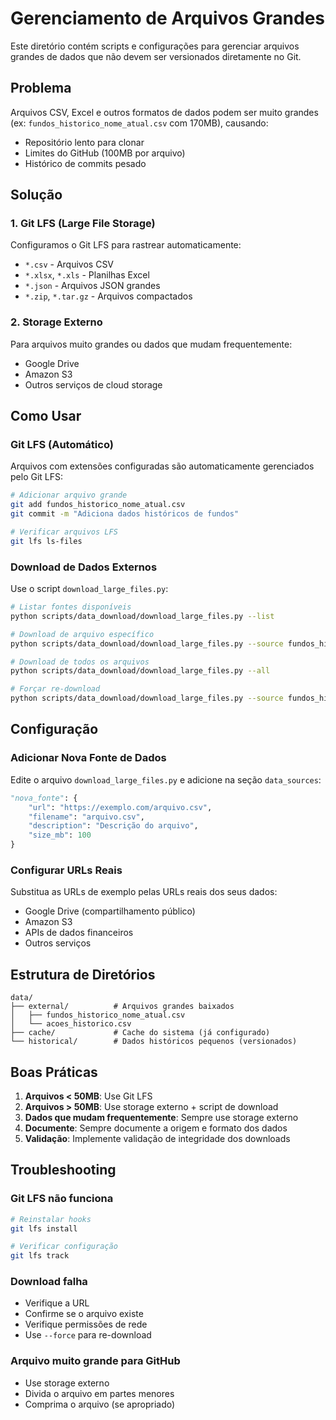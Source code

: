 # Gerenciamento de Arquivos Grandes

Este diretório contém scripts e configurações para gerenciar arquivos grandes de dados que não devem ser versionados diretamente no Git.

## Problema

Arquivos CSV, Excel e outros formatos de dados podem ser muito grandes (ex: `fundos_historico_nome_atual.csv` com 170MB), causando:
- Repositório lento para clonar
- Limites do GitHub (100MB por arquivo)
- Histórico de commits pesado

## Solução

### 1. Git LFS (Large File Storage)

Configuramos o Git LFS para rastrear automaticamente:
- `*.csv` - Arquivos CSV
- `*.xlsx`, `*.xls` - Planilhas Excel
- `*.json` - Arquivos JSON grandes
- `*.zip`, `*.tar.gz` - Arquivos compactados

### 2. Storage Externo

Para arquivos muito grandes ou dados que mudam frequentemente:
- Google Drive
- Amazon S3
- Outros serviços de cloud storage

## Como Usar

### Git LFS (Automático)

Arquivos com extensões configuradas são automaticamente gerenciados pelo Git LFS:

```bash
# Adicionar arquivo grande
git add fundos_historico_nome_atual.csv
git commit -m "Adiciona dados históricos de fundos"

# Verificar arquivos LFS
git lfs ls-files
```

### Download de Dados Externos

Use o script `download_large_files.py`:

```bash
# Listar fontes disponíveis
python scripts/data_download/download_large_files.py --list

# Download de arquivo específico
python scripts/data_download/download_large_files.py --source fundos_historico

# Download de todos os arquivos
python scripts/data_download/download_large_files.py --all

# Forçar re-download
python scripts/data_download/download_large_files.py --source fundos_historico --force
```

## Configuração

### Adicionar Nova Fonte de Dados

Edite o arquivo `download_large_files.py` e adicione na seção `data_sources`:

```python
"nova_fonte": {
    "url": "https://exemplo.com/arquivo.csv",
    "filename": "arquivo.csv",
    "description": "Descrição do arquivo",
    "size_mb": 100
}
```

### Configurar URLs Reais

Substitua as URLs de exemplo pelas URLs reais dos seus dados:
- Google Drive (compartilhamento público)
- Amazon S3
- APIs de dados financeiros
- Outros serviços

## Estrutura de Diretórios

```
data/
├── external/          # Arquivos grandes baixados
│   ├── fundos_historico_nome_atual.csv
│   └── acoes_historico.csv
├── cache/             # Cache do sistema (já configurado)
└── historical/        # Dados históricos pequenos (versionados)
```

## Boas Práticas

1. **Arquivos < 50MB**: Use Git LFS
2. **Arquivos > 50MB**: Use storage externo + script de download
3. **Dados que mudam frequentemente**: Sempre use storage externo
4. **Documente**: Sempre documente a origem e formato dos dados
5. **Validação**: Implemente validação de integridade dos downloads

## Troubleshooting

### Git LFS não funciona
```bash
# Reinstalar hooks
git lfs install

# Verificar configuração
git lfs track
```

### Download falha
- Verifique a URL
- Confirme se o arquivo existe
- Verifique permissões de rede
- Use `--force` para re-download

### Arquivo muito grande para GitHub
- Use storage externo
- Divida o arquivo em partes menores
- Comprima o arquivo (se apropriado) 